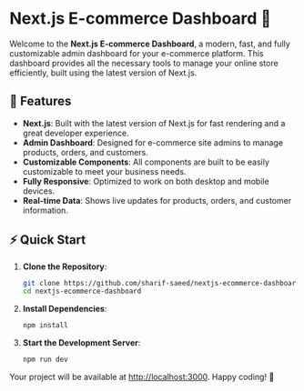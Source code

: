 # **Next.js E-commerce Dashboard 🚀**

Welcome to the **Next.js E-commerce Dashboard**, a modern, fast, and fully customizable admin dashboard for your e-commerce platform. This dashboard provides all the necessary tools to manage your online store efficiently, built using the latest version of Next.js.


## 🌟 Features

- **Next.js**: Built with the latest version of Next.js for fast rendering and a great developer experience.
- **Admin Dashboard**: Designed for e-commerce site admins to manage products, orders, and customers.
- **Customizable Components**: All components are built to be easily customizable to meet your business needs.
- **Fully Responsive**: Optimized to work on both desktop and mobile devices.
- **Real-time Data**: Shows live updates for products, orders, and customer information.
  
## ⚡️ Quick Start

1. **Clone the Repository**:

    ```bash
    git clone https://github.com/sharif-saeed/nextjs-ecommerce-dashboard.git
    cd nextjs-ecommerce-dashboard
    ```

2. **Install Dependencies**:

    ```bash
    npm install
    ```

3. **Start the Development Server**:

    ```bash
    npm run dev
    ```

Your project will be available at [http://localhost:3000](http://localhost:3000). Happy coding! 🎉